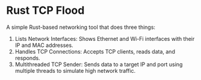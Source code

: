 
# Rust TCP Flood

A simple Rust-based networking tool that does three things:

1. Lists Network Interfaces: Shows Ethernet and Wi-Fi interfaces with their IP and MAC addresses.
2. Handles TCP Connections: Accepts TCP clients, reads data, and responds.
3. Multithreaded TCP Sender: Sends data to a target IP and port using multiple threads to simulate high network traffic.




